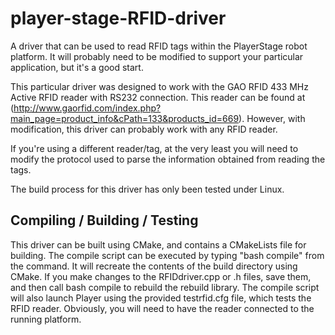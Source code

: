 player-stage-RFID-driver
========================

A driver that can be used to read RFID tags within the PlayerStage robot platform. It will probably need to be modified to support your particular application, but it's a good start.

This particular driver was designed to work with the GAO RFID 433 MHz Active RFID reader with RS232 connection. This reader can be found at (http://www.gaorfid.com/index.php?main_page=product_info&cPath=133&products_id=669). However, with modification, this driver can probably work with any RFID reader.

If you're using a different reader/tag, at the very least you will need to modify the protocol used to parse the
information obtained from reading the tags. 

The build process for this driver has only been tested under Linux.

Compiling / Building / Testing
-------------------------------

This driver can be built using CMake, and contains a CMakeLists file for building. The compile script can be executed by typing "bash compile" from the command. It will recreate the contents of the build directory using CMake. If you make changes to the RFIDdriver.cpp or .h files, save them, and then call bash
compile to rebuild the rebuild library. The compile script will also launch Player using the provided testrfid.cfg file, which tests the RFID reader. Obviously, you will need to have the reader connected to the running platform.
